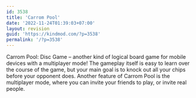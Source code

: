 ```yaml
---
id: 3538
title: 'Carrom Pool'
date: '2022-11-24T01:39:03+07:00'
layout: revision
guid: 'https://kindmod.com/?p=3538'
permalink: '/?p=3538'
---
```


Carrom Pool: Disc Game – another kind of logical board game for mobile devices with a multiplayer mode! The gameplay itself is easy to learn over the course of the game, but your main goal is to knock out all your chips before your opponent does. Another feature of Carrom Pool is the multiplayer mode, where you can invite your friends to play, or invite real people.
